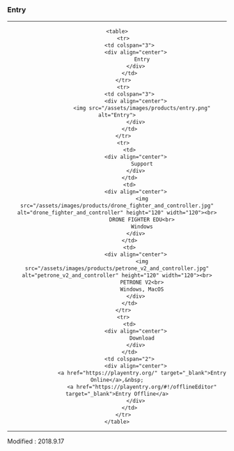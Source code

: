 ### Entry

---

<div align="center">

    <table>
        <tr>
            <td colspan="3">
                <div align="center">
                    Entry
                </div>
            </td>
        </tr>
        <tr>
            <td colspan="3">
                <div align="center">
                    <img src="/assets/images/products/entry.png" alt="Entry">
                </div>
            </td>
        </tr>
        <tr>
            <td>
                <div align="center">
                    Support
                </div>
            </td>
            <td>
                <div align="center">
                    <img src="/assets/images/products/drone_fighter_and_controller.jpg" alt="drone_fighter_and_controller" height="120" width="120"><br>
                    DRONE FIGHTER EDU<br>
                    Windows
                </div>
            </td>
            <td>
                <div align="center">
                    <img src="/assets/images/products/petrone_v2_and_controller.jpg" alt="petrone_v2_and_controller" height="120" width="120"><br>
                    PETRONE V2<br>
                    Windows, MacOS
                </div>
            </td>
        </tr>
        <tr>
            <td>
                <div align="center">
                    Download
                </div>
            </td>
            <td colspan="2">
                <div align="center">
                    <a href="https://playentry.org/" target="_blank">Entry Online</a>,&nbsp;
                    <a href="https://playentry.org/#!/offlineEditor" target="_blank">Entry Offline</a>
                </div>
            </td>
        </tr>
    </table>

</div>

---

Modified : 2018.9.17